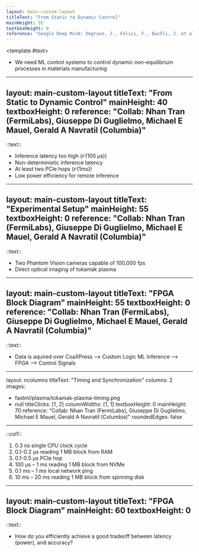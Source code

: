 ```yaml
---
layout: main-custom-layout
titleText: "From Static to Dynamic Control"
mainHeight: 55
textboxHeight: 0
reference: "Google Deep Mind: Degrave, J., Felici, F., Buchli, J. et al. Magnetic control of tokamak plasmas through deep reinforcement learning. Nature 602, 414–419 (2022). https://doi.org/10.1038/s41586-021-04301-9"
---
```


<CrossfadeImages :images="[
    'fastml/plasma-control.gif',
    ]"/>

<template #text>
  <div class="text-left">
    <ul class="list-disc pl-4">
      <li> We need ML control systems to control dynamic non-equilibrium processes in materials manufacturing</li>
    </ul>
  </div>
</template>

---
layout: main-custom-layout
titleText: "From Static to Dynamic Control"
mainHeight: 40
textboxHeight: 0
reference: "Collab: Nhan Tran (FermiLabs), Giuseppe Di Guglielmo, Michael E Mauel, Gerald A Navratil (Columbia)"
---

<CrossfadeImages :images="[
  'fastml/plasma/GPU-version.png',
]"/>

<!-- Use two newlines to force a paragraph block -->
  
::text::
- Inference latency too high ($\mathcal{O}$(100 $\mu$s))
- Non-deterministic inference latency
- At least two PCIe hops ($\mathcal{O}$(1ms)) 
- Low power efficiency for remote inference

---
layout: main-custom-layout
titleText: "Experimental Setup"
mainHeight: 55
textboxHeight: 0
reference: "Collab: Nhan Tran (FermiLabs), Giuseppe Di Guglielmo, Michael E Mauel, Gerald A Navratil (Columbia)"
---

<CrossfadeImages :images="[
  'fastml/plasma/camera-setup.png',
]"/>

::text::
- Two Phantom Vision cameras capable of 100,000 fps
- Direct optical imaging of tokamak plasma

---
layout: main-custom-layout
titleText: "FPGA Block Diagram"
mainHeight: 55
textboxHeight: 0
reference: "Collab: Nhan Tran (FermiLabs), Giuseppe Di Guglielmo, Michael E Mauel, Gerald A Navratil (Columbia)"
---

<CrossfadeImages :images="[
  'fastml/plasma/camera-setup-2.png',
]"/>

::text::
- Data is aquired over CoaXPress --> Custom Logic ML Inference --> FPGA --> Control Signals

---
layout: ncolumns
titleText: "Timing and Synchronization"
columns: 2
images:
  - fastml/plasma/tokamak-plasma-timing.png
  - null
titleClicks: [1, 2]
columnWidths: [1, 1]
textboxHeight: 0
mainHeight: 70
reference: "Collab: Nhan Tran (FermiLabs), Giuseppe Di Guglielmo, Michael E Mauel, Gerald A Navratil (Columbia)"
roundedEdges: false
---

::col1::
1. 0.3 ns single CPU clock cycle
2. 0.1-0.2 μs reading 1 MB block from RAM 
3. 0.1-0.5 μs PCIe hop
4. 100 μs – 1 ms reading 1 MB block from NVMe
5. 0.1 ms – 1 ms local network ping
6. 10 ms – 20 ms reading 1 MB block from spinning disk 

---
layout: main-custom-layout
titleText: "FPGA Block Diagram"
mainHeight: 60
textboxHeight: 0
---

<CrossfadeImages :images="[
  'fastml/plasma/pareto.svg',
]"/>

::text::
- How do you efficiently achieve a good tradeoff between latency (power), and accuracy?


